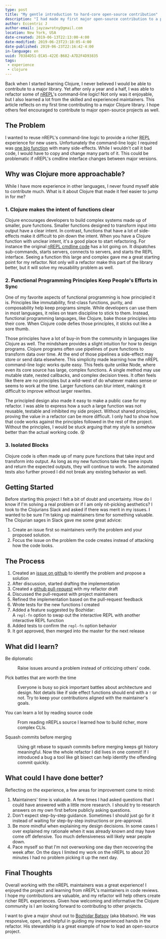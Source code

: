 ```yaml
---
type: post
title: "My gentle introduction to hard-core open-source contribution"
description: "I had made my first major open-source contribution to a popular Clojure library. Learn from my experience and start contributing!"
author: Eccentric J
author-email: jayzawrotny@gmail.com
location: New York, USA
date-created: 2019-06-13T22:13:00-4:00
date-modified: 2019-06-23T23:18:05-4:00
date-published: 2019-06-23T22:16:42-4:00
in-language: en
uuid: 70384D51-ECA5-422E-B682-A7D2F4D93835
tags:
 - experience
 - clojure
---
```

Back when I started learning Clojure, I never believed I would be able to contribute to a major library. Yet after only a year and a half, I was able to refactor some of <a href="https://nrepl.org/">nREPL</a>'s command-line logic! Not only was it enjoyable, but I also learned a lot from the skilled and experienced maintainers. This article reflects on my first time contributing to a major Clojure library. I hope others feel encouraged to contribute to major open-source projects as well.


## The Problem

I wanted to reuse nREPL's command-line logic to provide a richer <abbr title="Read-Eval-Print-Loop" class="initialism">REPL</abbr> experience for new users. Unfortunately the command-line logic I required was [one big function](https://github.com/nrepl/nrepl/blob/054be705c057d352c4eddfceb68fc0c0c17e25aa/src/clojure/nrepl/cmdline.clj#L242) with many side-effects. While I wouldn't call it bad code, I would have to copy and change many parts of it. This could be problematic if nREPL's cmdline interface changes between major versions.

## Why was Clojure more approachable?

While I have more experience in other languages, I never found myself able to contribute much. What is it about Clojure that made it feel easier to jump in for me?

### 1. Clojure makes the intent of functions clear

Clojure encourages developers to build complex systems made up of smaller, pure functions. Smaller functions designed to transform input into output have a clear intent. In contrast, functions that have a lot of side-effects make it difficult to pin down the intent. When you have a Clojure function with unclear intent, it's a good place to start refactoring.  For instance the original [nREPL cmdline code](https://github.com/nrepl/nrepl/blob/054be705c057d352c4eddfceb68fc0c0c17e25aa/src/clojure/nrepl/cmdline.clj#L242) has a lot going on. It dispatches sub-commands, starts servers, connects to servers, and starts the REPL interface. Seeing a function this large and complex gave me a great starting point for my refactor. Not only will a refactor make this part of the library better, but it will solve my reusability problem as well.

### 2. Functional Programming Principles Keep People's Efforts in Sync

One of my favorite aspects of functional programming is how principled it is. Principles like immutability, first-class functions, purity, and composability help keep programs simple. While developers can use them in most languages, it relies on team discipline to stick to them. Instead, functional programming languages, like Clojure, bake those principles into their core. When Clojure code defies those principles, it sticks out like a sore thumb.

Those principles have a lot of buy-in from the community in languages like Clojure as well. The mindshare provides a slight intuition for how to design programs. Clojure programs often use pipelines of pure functions to transform data over time. At the end of those pipelines a side-effect may store or send data elsewhere. This simplicity made learning how the nREPL command-line logic works quite easy. This feels quite unlike Node, where even its core source has large, complex functions. A single method may use mutable state, nested callbacks, and complex decision trees. It often feels like there are no principles but a wild-west of do whatever makes sense or seems to work at the time. Larger functions can blur intent, making it difficult to improve without larger rewrites.

The principled design also made it easy to make a public case for my refactor. I was able to express how a such a large function was not reusable, testable and inhibited my side project. Without shared principles, proving the value in a refactor can be more difficult. I only had to show how that code works against the principles followed in the rest of the project.  Without the principles, I would be stuck arguing that my style is somehow better than the actual working code. :dizzy_face:

### 3. Isolated Blocks

Clojure code is often made up of many pure functions that take input and transform into output. As long as my new functions take the same inputs and return the expected outputs, they will continue to work. The automated tests also further proved I did not break any existing behavior as well.


## Getting Started

Before starting this project I felt a bit of doubt and uncertainty. How do I know if I'm solving a real problem or if I am only nit-picking aesthetics? I took to the Clojurians Slack and asked if there was merit in my issues. I wanted to be sure I'm taking up maintainers time for something valuable. The Clojurian sages in Slack gave me some great advice:

1. Create an issue first so maintainers verify the problem and your proposed solution.
2. Focus the issue on the problem the code creates instead of attacking how the code looks.

## The Process

1. Created an [issue on github](https://github.com/nrepl/nrepl/issues/108) to identify the problem and propose a solution
2. After discussion, started drafting the implementation
3. Created a [github pull-request](https://github.com/nrepl/nrepl/pull/116) with my refactor draft
4. Discussed the pull-request with project maintainers
5. Refined the implementation based on the pull-request feedback
6. Wrote tests for the new functions I created
7. Added a feature suggested by Bozhidar: <br /> A `repl-fn` option to swap out the interactive REPL with another interactive REPL function
8. Added tests to confirm the `repl-fn` option behavior
9. It got approved, then merged into the master for the next release

## What did I learn?

<dl class="dl--title-size_3 dl--title-mb_1 ml-3">
  <dt>Be diplomatic</dt>
  <dd><p>Raise issues around a problem instead of criticizing others' code.</p></dd>

  <dt>Pick battles that are worth the time</dt>
  <dd><p>Everyone is busy so pick important battles about architecture and design. Not details like if side effect functions should end with a <code>!</code> or not. Try to keep your contributions aligned with the maintainer's goals.</p></dd>

  <dt>You can learn a lot by reading source code</dt>
  <dd><p>From reading nREPLs source I learned how to build richer, more complex CLIs.</p></dd>

  <dt>Squash commits before merging</dt>
  <dd><p>Using git rebase to squash commits before merging keeps git history meaningful. Now the whole refactor I did lives in one commit! If I introduced a bug a tool like git bisect can help identify the offending commit quickly.</p></dd>
</dl>

## What could I have done better?

Reflecting on the experience, a few areas for improvement come to mind:

1. Maintainers' time is valuable. A few times I had asked questions that I could have answered with a little more research. I should try to research answers on my own first before publicly asking questions.
2. Don't expect step-by-step guidance. Sometimes I should just go for it instead of waiting for step-by-step instructions or pre-approval.
3. Be more mindful when explaining my design decisions. In some cases I over explained my rationale when it was already known and may have come off defensive. Too much defensiveness will likely wear people down.
4. Pace myself so that I'm not overworking one day then recovering the week after. On the days I limited my work on the nREPL to about 20 minutes I had no problem picking it up the next day.

## Final Thoughts

Overall working with the nREPL maintainers was a great experience! I enjoyed the project and learning from nREPL's maintainers in code reviews.  I hope my contributions are valuable, and my refactor will help others create richer REPL experiences. Given how welcoming and informative the Clojure community is I am looking forward to contributing to other projects.

I want to give a major shout out to [Bozhidar Batsov](https://metaredux.com/) (aka bbatsov). He was responsive, open, and helpful in guiding my inexperienced hands in the refactor. His stewardship is a great example of how to lead an open-source project.
